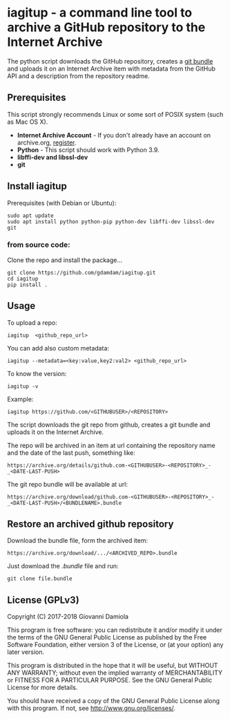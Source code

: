 # iagitup - a command line tool to archive a GitHub repository to the Internet Archive

The python script downloads the GitHub repository, creates a [git bundle](https://git-scm.com/docs/git-bundle) and uploads it on an Internet Archive item with metadata from the GitHub API and a description from the repository readme.


## Prerequisites
This script strongly recommends Linux or some sort of POSIX system (such as Mac OS X).

* **Internet Archive Account** - If you don't already have an account on archive.org, [register](https://archive.org/account/login.createaccount.php).
* **Python** - This script should work with Python 3.9.
* **libffi-dev and libssl-dev**
* **git**

## Install iagitup

Prerequisites (with Debian or Ubuntu):

    sudo apt update 
    sudo apt install python python-pip python-dev libffi-dev libssl-dev git


### from source code:

Clone the repo and install the package...

    git clone https://github.com/gdamdam/iagitup.git
    cd iagitup
    pip install .

## Usage

To upload a repo:

    iagitup  <github_repo_url>

You can add also custom metadata:

    iagitup --metadata=<key:value,key2:val2> <github_repo_url>

To know the version:

    iagitup -v

Example:

    iagitup https://github.com/<GITHUBUSER>/<REPOSITORY>

The script downloads the git repo from github, creates a git bundle and uploads it on the Internet Archive.

The repo will be archived in an item at url containing the repository name and the date of the last push, something like:

    https://archive.org/details/github.com-<GITHUBUSER>-<REPOSITORY>_-_<DATE-LAST-PUSH>

The git repo bundle will be available at url:

    https://archive.org/download/github.com-<GITHUBUSER>-<REPOSITORY>_-_<DATE-LAST-PUSH>/<BUNDLENAME>.bundle

## Restore an archived github repository

Download the bundle file, form the archived item:

    https://archive.org/download/.../<ARCHIVED_REPO>.bundle

Just download the _.bundle_ file and run:

    git clone file.bundle


## License (GPLv3)

Copyright (C) 2017-2018 Giovanni Damiola

This program is free software: you can redistribute it and/or modify
it under the terms of the GNU General Public License as published by
the Free Software Foundation, either version 3 of the License, or
(at your option) any later version.

This program is distributed in the hope that it will be useful,
but WITHOUT ANY WARRANTY; without even the implied warranty of
MERCHANTABILITY or FITNESS FOR A PARTICULAR PURPOSE.  See the
GNU General Public License for more details.

You should have received a copy of the GNU General Public License
along with this program.  If not, see <http://www.gnu.org/licenses/>.
